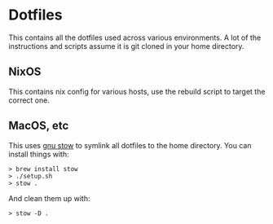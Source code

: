 # Dotfiles
This contains all the dotfiles used across various environments. 
A lot of the instructions and scripts assume it is git cloned in your home directory.

## NixOS
This contains nix config for various hosts, use the rebuild script to target the 
correct one.

## MacOS, etc
This uses [gnu stow](https://www.gnu.org/software/stow/) to symlink all dotfiles to the home directory. 
You can install things with:
```
> brew install stow
> ./setup.sh
> stow .
```

And clean them up with:
```
> stow -D .
```
